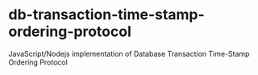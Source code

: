 # db-transaction-time-stamp-ordering-protocol
JavaScript/Nodejs implementation of Database Transaction Time-Stamp Ordering Protocol
